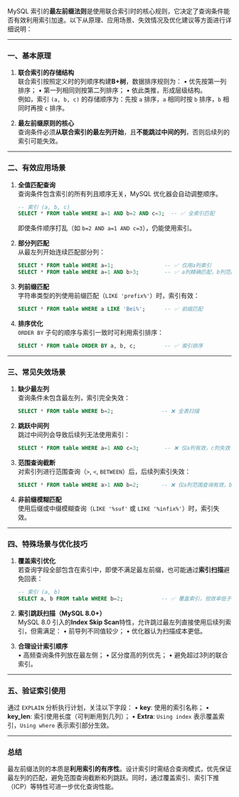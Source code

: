 
MySQL 索引的**最左前缀法则**是使用联合索引时的核心规则，它决定了查询条件能否有效利用索引加速。以下从原理、应用场景、失效情况及优化建议等方面进行详细说明：

---

### 一、基本原理
1. **联合索引的存储结构**  
   联合索引按照定义时的列顺序构建**B+树**，数据排序规则为：
   • 优先按第一列排序；
   • 第一列相同则按第二列排序；
   • 依此类推，形成层级结构。  
   例如，索引 `(a, b, c)` 的存储顺序为：先按 `a` 排序，`a` 相同时按 `b` 排序，`b` 相同时再按 `c` 排序。

2. **最左前缀原则的核心**  
   查询条件必须**从联合索引的最左列开始**，且**不能跳过中间的列**，否则后续列的索引可能失效。

---

### 二、有效应用场景
1. **全值匹配查询**  
   查询条件包含索引的所有列且顺序无关，MySQL 优化器会自动调整顺序。
   ```sql
   -- 索引 (a, b, c)
   SELECT * FROM table WHERE a=1 AND b=2 AND c=3;  -- ✅ 全索引匹配
   ```
   即使条件顺序打乱（如 `b=2 AND a=1 AND c=3`），仍能使用索引。

2. **部分列匹配**  
   从最左列开始连续匹配部分列：
   ```sql
   SELECT * FROM table WHERE a=1;                -- ✅ 仅用a列索引
   SELECT * FROM table WHERE a=1 AND b>3;        -- ✅ a列精确匹配，b列范围匹配
   ```

3. **列前缀匹配**  
   字符串类型的列使用前缀匹配（`LIKE 'prefix%'`）时，索引有效：
   ```sql
   SELECT * FROM table WHERE a LIKE 'Bei%';      -- ✅ 前缀匹配
   ```

4. **排序优化**  
   `ORDER BY` 子句的顺序与索引一致时可利用索引排序：
   ```sql
   SELECT * FROM table ORDER BY a, b, c;         -- ✅ 索引排序
   ```

---

### 三、常见失效场景
1. **缺少最左列**  
   查询条件未包含最左列，索引完全失效：
   ```sql
   SELECT * FROM table WHERE b=2;               -- ❌ 全表扫描
   ```

2. **跳跃中间列**  
   跳过中间列会导致后续列无法使用索引：
   ```sql
   SELECT * FROM table WHERE a=1 AND c=3;        -- ❌ 仅a列有效，c列失效
   ```

3. **范围查询截断**  
   对索引列进行范围查询（`>`, `<`, `BETWEEN`）后，后续列索引失效：
   ```sql
   SELECT * FROM table WHERE a>1 AND b=2;       -- ❌ 仅a列范围查询有效，b列失效
   ```

4. **非前缀模糊匹配**  
   使用后缀或中缀模糊查询（`LIKE '%suf'` 或 `LIKE '%infix%'`）时，索引失效。

---

### 四、特殊场景与优化技巧
1. **覆盖索引优化**  
   若查询字段全部包含在索引中，即使不满足最左前缀，也可能通过**索引扫描**避免回表：
   ```sql
   -- 索引 (a, b)
   SELECT a, b FROM table WHERE b=2;            -- ✅ 覆盖索引，但效率低于索引查找
   ```

2. **索引跳跃扫描（MySQL 8.0+）**  
   MySQL 8.0 引入的**Index Skip Scan**特性，允许跳过最左列直接使用后续列索引，但需满足：
   • 前导列不同值较少；
   • 优化器认为扫描成本更低。

3. **合理设计索引顺序**  
   • 高频查询条件列放在最左侧；
   • 区分度高的列优先；
   • 避免超过3列的联合索引。

---

### 五、验证索引使用
通过 `EXPLAIN` 分析执行计划，关注以下字段：
• **key**: 使用的索引名称；
• **key_len**: 索引使用长度（可判断用到几列）；
• **Extra**: `Using index` 表示覆盖索引，`Using where` 表示索引部分生效。

---

### 总结
最左前缀法则的本质是**利用索引的有序性**。设计索引时需结合查询模式，优先保证最左列的匹配，避免范围查询截断和列跳跃。同时，通过覆盖索引、索引下推（ICP）等特性可进一步优化查询性能。


